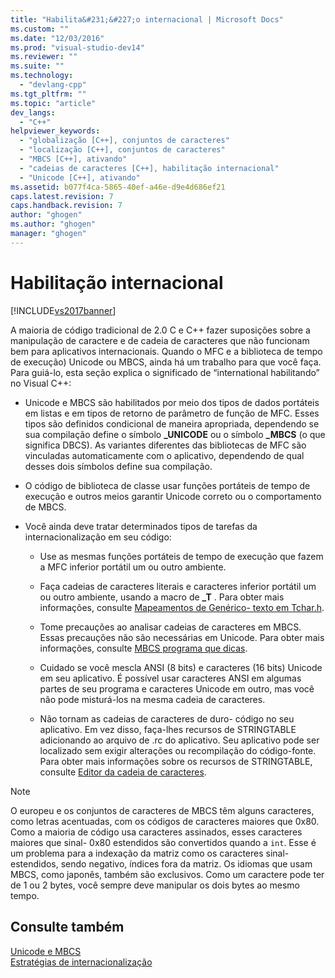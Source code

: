 ```yaml
---
title: "Habilita&#231;&#227;o internacional | Microsoft Docs"
ms.custom: ""
ms.date: "12/03/2016"
ms.prod: "visual-studio-dev14"
ms.reviewer: ""
ms.suite: ""
ms.technology: 
  - "devlang-cpp"
ms.tgt_pltfrm: ""
ms.topic: "article"
dev_langs: 
  - "C++"
helpviewer_keywords: 
  - "globalização [C++], conjuntos de caracteres"
  - "localização [C++], conjuntos de caracteres"
  - "MBCS [C++], ativando"
  - "cadeias de caracteres [C++], habilitação internacional"
  - "Unicode [C++], ativando"
ms.assetid: b077f4ca-5865-40ef-a46e-d9e4d686ef21
caps.latest.revision: 7
caps.handback.revision: 7
author: "ghogen"
ms.author: "ghogen"
manager: "ghogen"
---
```

# Habilita&#231;&#227;o internacional
[!INCLUDE[vs2017banner](../assembler/inline/includes/vs2017banner.md)]

A maioria de código tradicional de 2.0 C e C\+\+ fazer suposições sobre a manipulação de caractere e de cadeia de caracteres que não funcionam bem para aplicativos internacionais.  Quando o MFC e a biblioteca de tempo de execução\) Unicode ou MBCS, ainda há um trabalho para que você faça.  Para guiá\-lo, esta seção explica o significado de “international habilitando” no Visual C\+\+:  
  
-   Unicode e MBCS são habilitados por meio dos tipos de dados portáteis em listas e em tipos de retorno de parâmetro de função de MFC.  Esses tipos são definidos condicional de maneira apropriada, dependendo se sua compilação define o símbolo **\_UNICODE** ou o símbolo **\_MBCS** \(o que significa DBCS\).  As variantes diferentes das bibliotecas de MFC são vinculadas automaticamente com o aplicativo, dependendo de qual desses dois símbolos define sua compilação.  
  
-   O código de biblioteca de classe usar funções portáteis de tempo de execução e outros meios garantir Unicode correto ou o comportamento de MBCS.  
  
-   Você ainda deve tratar determinados tipos de tarefas da internacionalização em seu código:  
  
    -   Use as mesmas funções portáteis de tempo de execução que fazem a MFC inferior portátil um ou outro ambiente.  
  
    -   Faça cadeias de caracteres literais e caracteres inferior portátil um ou outro ambiente, usando a macro de **\_T** .  Para obter mais informações, consulte [Mapeamentos de Genérico\- texto em Tchar.h](../Topic/Generic-Text%20Mappings%20in%20Tchar.h.md).  
  
    -   Tome precauções ao analisar cadeias de caracteres em MBCS.  Essas precauções não são necessárias em Unicode.  Para obter mais informações, consulte [MBCS programa que dicas](../Topic/MBCS%20Programming%20Tips.md).  
  
    -   Cuidado se você mescla ANSI \(8 bits\) e caracteres \(16 bits\) Unicode em seu aplicativo.  É possível usar caracteres ANSI em algumas partes de seu programa e caracteres Unicode em outro, mas você não pode misturá\-los na mesma cadeia de caracteres.  
  
    -   Não tornam as cadeias de caracteres de duro\- código no seu aplicativo.  Em vez disso, faça\-lhes recursos de STRINGTABLE adicionando ao arquivo de .rc do aplicativo.  Seu aplicativo pode ser localizado sem exigir alterações ou recompilação do código\-fonte.  Para obter mais informações sobre os recursos de STRINGTABLE, consulte [Editor da cadeia de caracteres](../mfc/string-editor.md).  
  
> [!NOTE]
>  O europeu e os conjuntos de caracteres de MBCS têm alguns caracteres, como letras acentuadas, com os códigos de caracteres maiores que 0x80.  Como a maioria de código usa caracteres assinados, esses caracteres maiores que sinal\- 0x80 estendidos são convertidos quando a `int`.  Esse é um problema para a indexação da matriz como os caracteres sinal\- estendidos, sendo negativo, índices fora da matriz.  Os idiomas que usam MBCS, como japonês, também são exclusivos.  Como um caractere pode ter de 1 ou 2 bytes, você sempre deve manipular os dois bytes ao mesmo tempo.  
  
## Consulte também  
 [Unicode e MBCS](../text/unicode-and-mbcs.md)   
 [Estratégias de internacionalização](../text/internationalization-strategies.md)